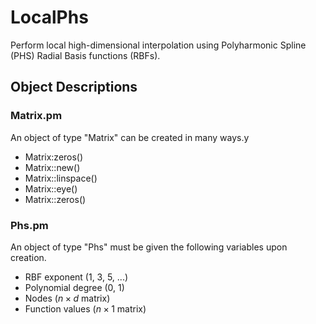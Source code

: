 # LocalPhs
Perform local high-dimensional interpolation using Polyharmonic Spline (PHS) Radial Basis functions (RBFs).
## Object Descriptions
### Matrix.pm
An object of type "Matrix" can be created in many ways.y
* Matrix:zeros()
* Matrix::new()
* Matrix::linspace()
* Matrix::eye()
* Matrix::zeros()
### Phs.pm
An object of type "Phs" must be given the following variables upon creation.
* RBF exponent (1, 3, 5, ...)
* Polynomial degree (0, 1)
* Nodes ($n \times d$ matrix)
* Function values ($n \times 1$ matrix)
